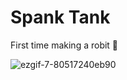 # Spank Tank
First time making a robit 🤖


![ezgif-7-80517240eb90](https://user-images.githubusercontent.com/22303067/132974491-46a1d795-7fa4-4de6-948e-ce91c8e8d8fc.gif)
